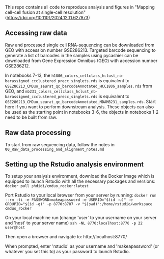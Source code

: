 This repo contains all code to reproduce analysis and figures in "Mapping cell-cell fusion at single-cell resolution" (https://doi.org/10.1101/2024.12.11.627873)

## Accessing raw data
Raw and processed single cell RNA-sequencing can be downloaded from GEO with accession number GSE286213. Targeted barcode sequencing to generate a list of barcodes in the samples using pycashier can be downloaded from Gene Expression Omnibus (GEO) with accession number GSE286212.

In notebooks 7-13, the `h1806_colors_cellclass_hclust_nb-barassigned_ccclustered_precc_singlets.rds` is equivalent to 
`GSE286213_CMDuo_seurat_qc_barcodeAnnotated_HCC1806_samples.rds` from GEO, and `mb231_colors_cellclass_hclust_nb-barassigned_ccclustered_precc_singlets.rds` is equivalent to `GSE286213_CMDuo_seurat_qc_barcodeAnnotated_MDAMB231_samples.rds`. Start here if you want to perform downstream analysis. These objects can also be used as the starting point in notebooks 3-6, the objects in notebooks 1-2 need to be built from raw. 

## Raw data processing
To start from raw sequencing data, follow the notes in `00_Raw_data_processing_and_alignment_notes.md`


## Setting up the Rstudio analysis environment
To setup your analysis environment, download the Docker Image which is equipped to launch Rstudio with all the necessary packages and versions:
`docker pull phdidi/cmduo_rocker:latest`

Port Rstudio to your local browser from your server by running:
`docker run --rm -ti -e PASSWORD=makeapassword -e USERID="$(id -u)" -e GROUPID="$(id -g)" -p 8770:8787 -v "$(pwd)":/home/rstudio/workspace cmduo_rocker`

On your local machine run (change 'user' to your username on your server and 'host' to your server name)
`ssh -NL 8770:localhost:8770 -p 22 user@host`

Then open a browser and navigate to: http://localhost:8770/⁠

When prompted, enter 'rstudio' as your username and 'makeapassword' (or whatever you set this to) as your password to launch Rstudio.



